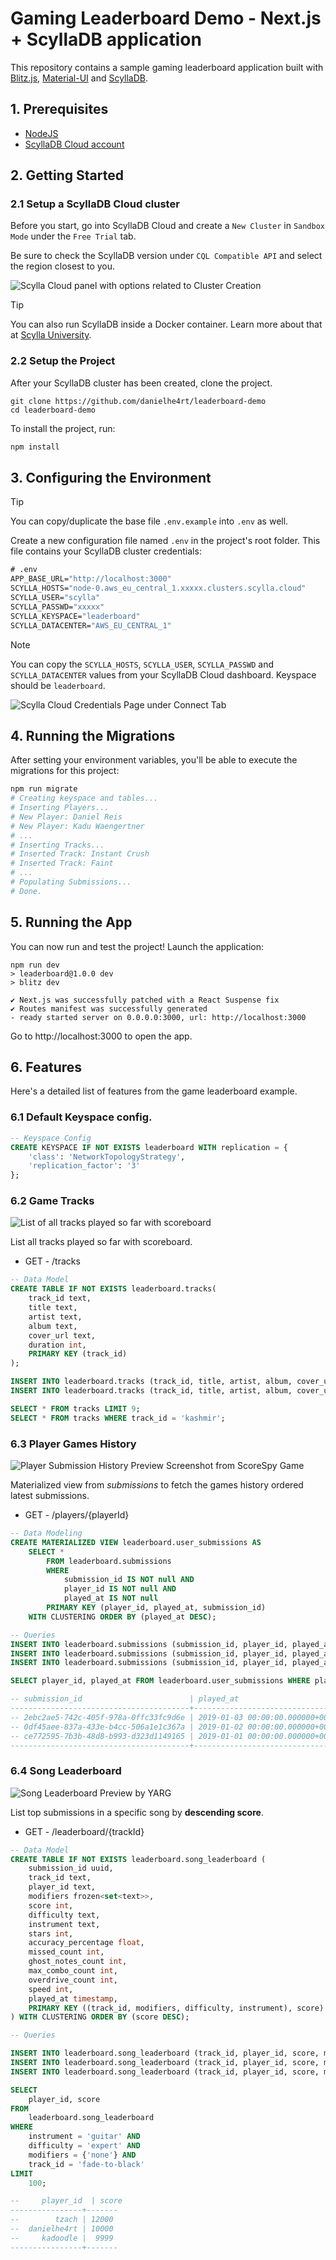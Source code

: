 # Gaming Leaderboard Demo  - Next.js + ScyllaDB application
This repository contains a sample gaming leaderboard application built with [Blitz.js](https://blitzjs.com/), [Material-UI](https://mui.com/material-ui/) and [ScyllaDB](https://www.scylladb.com/).

## 1. Prerequisites
* [NodeJS](https://nodejs.org/en)
* [ScyllaDB Cloud account](https://cloud.scylladb.com/account/sign-up)

## 2. Getting Started

### 2.1 Setup a ScyllaDB Cloud cluster

Before you start, go into ScyllaDB Cloud and create a `New Cluster` in `Sandbox Mode` under the `Free Trial` tab. 

Be sure to check the ScyllaDB version under `CQL Compatible API` and select the region closest to you.

![Scylla Cloud panel with options related to Cluster Creation](.github/images/preview-scylla-cloud-cluster-creation.png) 


> [!TIP]
> You can also run ScyllaDB inside a Docker container. Learn more about that at [Scylla University](https://university.scylladb.com).

### 2.2 Setup the Project

After your ScyllaDB cluster has been created, clone the project. 

```
git clone https://github.com/danielhe4rt/leaderboard-demo
cd leaderboard-demo
```

To install the project, run:

```bash
npm install
```


## 3. Configuring the Environment

> [!TIP]
> You can copy/duplicate the base file `.env.example` into `.env` as well.

Create a new configuration file named `.env` in the project's root folder. This file contains your ScyllaDB cluster credentials:

```do
# .env
APP_BASE_URL="http://localhost:3000"
SCYLLA_HOSTS="node-0.aws_eu_central_1.xxxxx.clusters.scylla.cloud"
SCYLLA_USER="scylla"
SCYLLA_PASSWD="xxxxx"
SCYLLA_KEYSPACE="leaderboard"
SCYLLA_DATACENTER="AWS_EU_CENTRAL_1"
```

> [!NOTE]
> You can copy the `SCYLLA_HOSTS`, `SCYLLA_USER`, `SCYLLA_PASSWD` and `SCYLLA_DATACENTER` values from your ScyllaDB Cloud dashboard. Keyspace should be `leaderboard`.

![Scylla Cloud Credentials Page under Connect Tab](.github/images/preview-scylla-cluster-credentials.png)


## 4. Running the Migrations

After setting your environment variables, you'll be able to execute the migrations for this project:

```bash
npm run migrate
# Creating keyspace and tables...
# Inserting Players...
# New Player: Daniel Reis
# New Player: Kadu Waengertner
# ...
# Inserting Tracks...
# Inserted Track: Instant Crush
# Inserted Track: Faint
# ...
# Populating Submissions...
# Done.
```


## 5. Running the App

You can now run and test the project! Launch the application:

```
npm run dev
> leaderboard@1.0.0 dev
> blitz dev

✔ Next.js was successfully patched with a React Suspense fix
✔ Routes manifest was successfully generated
- ready started server on 0.0.0.0:3000, url: http://localhost:3000
```

Go to http://localhost:3000 to open the app.


## 6. Features

Here's a detailed list of features from the game leaderboard example. 

### 6.1 Default Keyspace config.

```sql
-- Keyspace Config
CREATE KEYSPACE IF NOT EXISTS leaderboard WITH replication = { 
	'class': 'NetworkTopologyStrategy', 
	'replication_factor': '3'
};
```

### 6.2 Game Tracks 

![List of all tracks played so far with scoreboard](.github/images/preview-list-played-tracks.png)

List all tracks played so far with scoreboard. 

* GET - /tracks

```sql
-- Data Model
CREATE TABLE IF NOT EXISTS leaderboard.tracks(
	track_id text,
	title text,
	artist text,
	album text,
	cover_url text,
	duration int,
	PRIMARY KEY (track_id)
);

INSERT INTO leaderboard.tracks (track_id, title, artist, album, cover_url, duration) VALUES ('kashmir', 'Kashmir', 'Led Zeppelin', 'Mothership', 'https://i.scdn.co/image/ab67616d0000b27322f1b6c28ce5735646b2e569', 517);
INSERT INTO leaderboard.tracks (track_id, title, artist, album, cover_url, duration) VALUES ('high-hopes', 'High Hopes',  'Panic! At the Disco', 'Pray for the Wicked','https://i.scdn.co/image/ab67616d0000b273c5148520a59be191eea16989', 517);

SELECT * FROM tracks LIMIT 9;
SELECT * FROM tracks WHERE track_id = 'kashmir';
```

<!-- #### Game Submission
![Submission Preview Screenshot from YARG Game](.github/images/preview-submission.png)

Page with information regarding of that specific submissions from a played game. 

* GET - /submissions/{submissionId}
* POST - /submissions

> For this specific query I'll not use the **played_at** clustering, however in the next feature that involves Materialized View, I opted to let it here. 

```sql
-- Data Modeling 
CREATE TABLE IF NOT EXISTS leaderboard.submissions (
	submission_id uuid,
	track_id text,
	player_id text,
	modifiers frozen<set<text>>,
	score int,
	difficulty text,
	instrument text,
	stars int,
	accuracy_percentage float,
	missed_count int,
	ghost_notes_count int,
	max_combo_count int,
	overdrive_count int,
	speed int,
	played_at timestamp,
	PRIMARY KEY (submission_id, played_at)
);

-- Queries

INSERT INTO leaderboard.submissions (submission_id, player_id, played_at) VALUES (ce772595-7b3b-48d8-b993-d323d1149165, 'danielhe4rt', '2019-01-01 00:00:00+0000');

SELECT * FROM leaderboard.submissions WHERE submission_id = ce772595-7b3b-48d8-b993-d323d1149165;
``` -->

### 6.3 Player Games History

![Player Submission History Preview Screenshot from ScoreSpy Game](.github/images/preview-submission-history.png)

Materialized view from *submissions* to fetch the games history ordered latest submissions.

* GET - /players/{playerId}

```sql
-- Data Modeling
CREATE MATERIALIZED VIEW leaderboard.user_submissions AS
    SELECT *
    	FROM leaderboard.submissions
    	WHERE 
			submission_id IS NOT null AND
			player_id IS NOT null AND
			played_at IS NOT null
    	PRIMARY KEY (player_id, played_at, submission_id)
    WITH CLUSTERING ORDER BY (played_at DESC);

-- Queries
INSERT INTO leaderboard.submissions (submission_id, player_id, played_at) VALUES (ce772595-7b3b-48d8-b993-d323d1149165, 'danielhe4rt', '2019-01-01 00:00:00+0000');
INSERT INTO leaderboard.submissions (submission_id, player_id, played_at) VALUES (2ebc2ae5-742c-405f-978a-0ffc33fc9d6e, 'danielhe4rt', '2019-01-03 00:00:00+0000');
INSERT INTO leaderboard.submissions (submission_id, player_id, played_at) VALUES (0df45aee-837a-433e-b4cc-506a1e1c367a, 'danielhe4rt', '2019-01-02 00:00:00+0000');

SELECT player_id, played_at FROM leaderboard.user_submissions WHERE player_id = 'danielhe4rt' LIMIT 3;

-- submission_id                        | played_at
----------------------------------------+----------------------------------
-- 2ebc2ae5-742c-405f-978a-0ffc33fc9d6e | 2019-01-03 00:00:00.000000+0000
-- 0df45aee-837a-433e-b4cc-506a1e1c367a | 2019-01-02 00:00:00.000000+0000
-- ce772595-7b3b-48d8-b993-d323d1149165 | 2019-01-01 00:00:00.000000+0000
----------------------------------------+----------------------------------
```

### 6.4 Song Leaderboard

![Song Leaderboard Preview by YARG](.github/images/preview-song-leaderboard.png)

List top submissions in a specific song by **descending score**.

* GET - /leaderboard/{trackId}

```sql
-- Data Model
CREATE TABLE IF NOT EXISTS leaderboard.song_leaderboard (
	submission_id uuid,
	track_id text,
	player_id text,
	modifiers frozen<set<text>>,
	score int,
	difficulty text,
	instrument text,
	stars int,
	accuracy_percentage float,
	missed_count int,
	ghost_notes_count int,
	max_combo_count int,
	overdrive_count int,
	speed int,
	played_at timestamp,
	PRIMARY KEY ((track_id, modifiers, difficulty, instrument), score)
) WITH CLUSTERING ORDER BY (score DESC);

-- Queries

INSERT INTO leaderboard.song_leaderboard (track_id, player_id, score, modifiers, difficulty, instrument, played_at) VALUES ('fade-to-black', 'danielhe4rt', 10000, {'none'}, 'expert', 'guitar' ,'2019-01-01 00:00:00+0000');
INSERT INTO leaderboard.song_leaderboard (track_id, player_id, score, modifiers, difficulty, instrument, played_at) VALUES ('fade-to-black', 'tzach', 12000, {'none'}, 'expert', 'guitar' ,'2019-01-01 00:00:00+0000');
INSERT INTO leaderboard.song_leaderboard (track_id, player_id, score, modifiers, difficulty, instrument, played_at) VALUES ('fade-to-black', 'kadoodle', 9999, {'none'}, 'expert', 'guitar' ,'2019-01-02 00:00:00+0000');

SELECT 
	player_id, score 
FROM 
	leaderboard.song_leaderboard 
WHERE 
	instrument = 'guitar' AND
	difficulty = 'expert' AND
	modifiers = {'none'} AND
	track_id = 'fade-to-black' 
LIMIT 
	100;

--     player_id  | score
----------------+-------
--        tzach | 12000
--  danielhe4rt | 10000
--     kadoodle |  9999
----------------+-------
```
